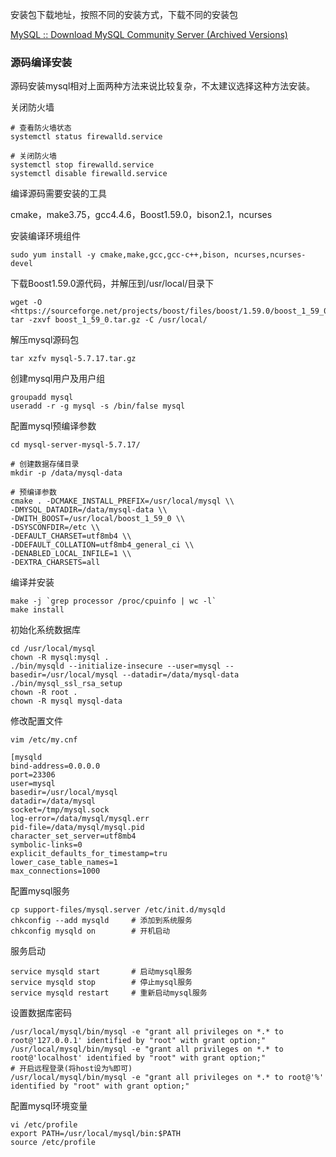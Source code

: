 安装包下载地址，按照不同的安装方式，下载不同的安装包

[MySQL :: Download MySQL Community Server (Archived Versions)](https://downloads.mysql.com/archives/community/)

### 源码编译安装

源码安装mysql相对上面两种方法来说比较复杂，不太建议选择这种方法安装。

关闭防火墙

```less
# 查看防火墙状态
systemctl status firewalld.service

# 关闭防火墙
systemctl stop firewalld.service
systemctl disable firewalld.service
```

编译源码需要安装的工具

cmake，make3.75，gcc4.4.6，Boost1.59.0，bison2.1，ncurses

安装编译环境组件

```less
sudo yum install -y cmake,make,gcc,gcc-c++,bison, ncurses,ncurses-devel
```

下载Boost1.59.0源代码，并解压到/usr/local/目录下

```less
wget -O <https://sourceforge.net/projects/boost/files/boost/1.59.0/boost_1_59_0.tar.gz>
tar -zxvf boost_1_59_0.tar.gz -C /usr/local/
```

解压mysql源码包

```less
tar xzfv mysql-5.7.17.tar.gz
```

创建mysql用户及用户组

```less
groupadd mysql
useradd -r -g mysql -s /bin/false mysql
```

配置mysql预编译参数

```less
cd mysql-server-mysql-5.7.17/

# 创建数据存储目录
mkdir -p /data/mysql-data

# 预编译参数
cmake . -DCMAKE_INSTALL_PREFIX=/usr/local/mysql \\
-DMYSQL_DATADIR=/data/mysql-data \\
-DWITH_BOOST=/usr/local/boost_1_59_0 \\
-DSYSCONFDIR=/etc \\
-DEFAULT_CHARSET=utf8mb4 \\
-DDEFAULT_COLLATION=utf8mb4_general_ci \\
-DENABLED_LOCAL_INFILE=1 \\
-DEXTRA_CHARSETS=all
```

编译并安装

```less
make -j `grep processor /proc/cpuinfo | wc -l`
make install
```

初始化系统数据库

```less
cd /usr/local/mysql
chown -R mysql:mysql .
./bin/mysqld --initialize-insecure --user=mysql --basedir=/usr/local/mysql --datadir=/data/mysql-data
./bin/mysql_ssl_rsa_setup
chown -R root .
chown -R mysql mysql-data
```

修改配置文件

```less
vim /etc/my.cnf

[mysqld
bind-address=0.0.0.0
port=23306
user=mysql
basedir=/usr/local/mysql
datadir=/data/mysql
socket=/tmp/mysql.sock
log-error=/data/mysql/mysql.err
pid-file=/data/mysql/mysql.pid
character_set_server=utf8mb4
symbolic-links=0
explicit_defaults_for_timestamp=tru
lower_case_table_names=1
max_connections=1000
```

配置mysql服务

```less
cp support-files/mysql.server /etc/init.d/mysqld
chkconfig --add mysqld     # 添加到系统服务
chkconfig mysqld on        # 开机启动
```

服务启动

```less
service mysqld start       # 启动mysql服务
service mysqld stop        # 停止mysql服务
service mysqld restart     # 重新启动mysql服务
```

设置数据库密码

```less
/usr/local/mysql/bin/mysql -e "grant all privileges on *.* to root@'127.0.0.1' identified by "root" with grant option;"
/usr/local/mysql/bin/mysql -e "grant all privileges on *.* to root@'localhost' identified by "root" with grant option;"
# 开启远程登录(将host设为%即可)
/usr/local/mysql/bin/mysql -e "grant all privileges on *.* to root@'%' identified by "root" with grant option;"
```

配置mysql环境变量

```less
vi /etc/profile
export PATH=/usr/local/mysql/bin:$PATH
source /etc/profile
```

